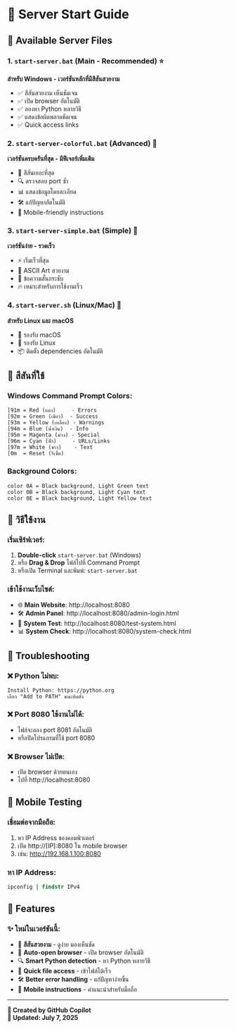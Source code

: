 # 🚀 Server Start Guide

## 📁 Available Server Files

### 1. `start-server.bat` (Main - Recommended) ⭐
**สำหรับ Windows - เวอร์ชันหลักที่มีสีสันสวยงาม**
- ✅ สีสันสวยงาม เห็นชัดเจน
- ✅ เปิด browser อัตโนมัติ  
- ✅ ลองหา Python หลายวิธี
- ✅ แสดงข้อผิดพลาดชัดเจน
- ✅ Quick access links

### 2. `start-server-colorful.bat` (Advanced) 🎨
**เวอร์ชันครบครันที่สุด - มีฟีเจอร์เพิ่มเติม**
- 🌈 สีสันเยอะที่สุด
- 🔍 ตรวจสอบ port ซ้ำ
- 📊 แสดงข้อมูลโดยละเอียด
- 🛠️ แก้ปัญหาอัตโนมัติ
- 📱 Mobile-friendly instructions

### 3. `start-server-simple.bat` (Simple) 🎯
**เวอร์ชันง่าย - รวดเร็ว**
- ⚡ เริ่มเร็วที่สุด
- 🎨 ASCII Art สวยงาม
- 📝 ข้อความสั้นกระชับ
- 🔥 เหมาะสำหรับการใช้งานเร็ว

### 4. `start-server.sh` (Linux/Mac) 🐧
**สำหรับ Linux และ macOS**
- 🍎 รองรับ macOS
- 🐧 รองรับ Linux  
- 📦 ติดตั้ง dependencies อัตโนมัติ

## 🎨 สีสันที่ใช้

### Windows Command Prompt Colors:
```
[91m = Red (แดง)     - Errors
[92m = Green (เขียว)  - Success  
[93m = Yellow (เหลือง) - Warnings
[94m = Blue (น้ำเงิน)  - Info
[95m = Magenta (ม่วง) - Special
[96m = Cyan (ฟ้า)     - URLs/Links
[97m = White (ขาว)    - Text
[0m  = Reset (รีเซ็ต)
```

### Background Colors:
```
color 0A = Black background, Light Green text
color 0B = Black background, Light Cyan text  
color 0E = Black background, Light Yellow text
```

## 🚀 วิธีใช้งาน

### เริ่มเซิร์ฟเวอร์:
1. **Double-click** `start-server.bat` (Windows)
2. หรือ **Drag & Drop** ไฟล์ไปที่ Command Prompt
3. หรือเปิด Terminal และพิมพ์: `start-server.bat`

### เข้าใช้งานเว็บไซต์:
- 🌐 **Main Website**: http://localhost:8080
- 🛠️ **Admin Panel**: http://localhost:8080/admin-login.html  
- 🧪 **System Test**: http://localhost:8080/test-system.html
- 📊 **System Check**: http://localhost:8080/system-check.html

## 🔧 Troubleshooting

### ❌ Python ไม่พบ:
```
Install Python: https://python.org
เลือก "Add to PATH" ขณะติดตั้ง
```

### ❌ Port 8080 ใช้งานไม่ได้:
- ไฟล์จะลอง port 8081 อัตโนมัติ
- หรือปิดโปรแกรมที่ใช้ port 8080

### ❌ Browser ไม่เปิด:
- เปิด browser ด้วยตนเอง
- ไปที่ http://localhost:8080

## 📱 Mobile Testing

### เชื่อมต่อจากมือถือ:
1. หา IP Address ของคอมพิวเตอร์
2. เปิด http://[IP]:8080 ใน mobile browser
3. เช่น: http://192.168.1.100:8080

### หา IP Address:
```cmd
ipconfig | findstr IPv4
```

## 🎉 Features

### ✨ ใหม่ในเวอร์ชันนี้:
- 🎨 **สีสันสวยงาม** - ดูง่าย มองเห็นชัด
- 🚀 **Auto-open browser** - เปิด browser อัตโนมัติ
- 🔍 **Smart Python detection** - หา Python หลายวิธี
- 📁 **Quick file access** - เข้าไฟล์ได้เร็ว
- 🛠️ **Better error handling** - แก้ปัญหาง่ายขึ้น
- 📱 **Mobile instructions** - คำแนะนำสำหรับมือถือ

---
**🤖 Created by GitHub Copilot**  
**📅 Updated: July 7, 2025**
